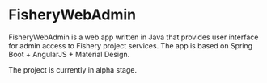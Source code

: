 # FisheryWebAdmin
FisheryWebAdmin is a web app written in Java that provides user interface for admin access to Fishery project services. The app is based on Spring Boot + AngularJS + Material Design.

The project is currently in alpha stage.
